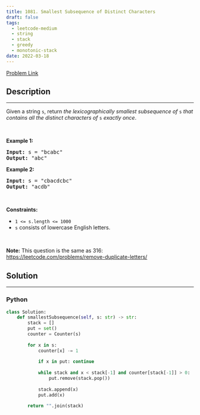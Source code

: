 ```yaml
---
title: 1081. Smallest Subsequence of Distinct Characters
draft: false
tags: 
  - leetcode-medium
  - string
  - stack
  - greedy
  - monotonic-stack
date: 2022-03-18
---
```


[Problem Link](https://leetcode.com/problems/smallest-subsequence-of-distinct-characters/)

## Description

---
<p>Given a string <code>s</code>, return <em>the </em><span data-keyword="lexicographically-smaller-string"><em>lexicographically smallest</em></span> <span data-keyword="subsequence-string"><em>subsequence</em></span><em> of</em> <code>s</code> <em>that contains all the distinct characters of</em> <code>s</code> <em>exactly once</em>.</p>

<p>&nbsp;</p>
<p><strong class="example">Example 1:</strong></p>

<pre>
<strong>Input:</strong> s = &quot;bcabc&quot;
<strong>Output:</strong> &quot;abc&quot;
</pre>

<p><strong class="example">Example 2:</strong></p>

<pre>
<strong>Input:</strong> s = &quot;cbacdcbc&quot;
<strong>Output:</strong> &quot;acdb&quot;
</pre>

<p>&nbsp;</p>
<p><strong>Constraints:</strong></p>

<ul>
	<li><code>1 &lt;= s.length &lt;= 1000</code></li>
	<li><code>s</code> consists of lowercase English letters.</li>
</ul>

<p>&nbsp;</p>
<strong>Note:</strong> This question is the same as 316: <a href="https://leetcode.com/problems/remove-duplicate-letters/" target="_blank">https://leetcode.com/problems/remove-duplicate-letters/</a>

## Solution

---
### Python
``` py title='smallest-subsequence-of-distinct-characters'
class Solution:
    def smallestSubsequence(self, s: str) -> str:
        stack = []
        put = set()
        counter = Counter(s)
        
        for x in s:
            counter[x] -= 1
            
            if x in put: continue
                
            while stack and x < stack[-1] and counter[stack[-1]] > 0:
                put.remove(stack.pop())
            
            stack.append(x)
            put.add(x)
        
        return "".join(stack)
```

